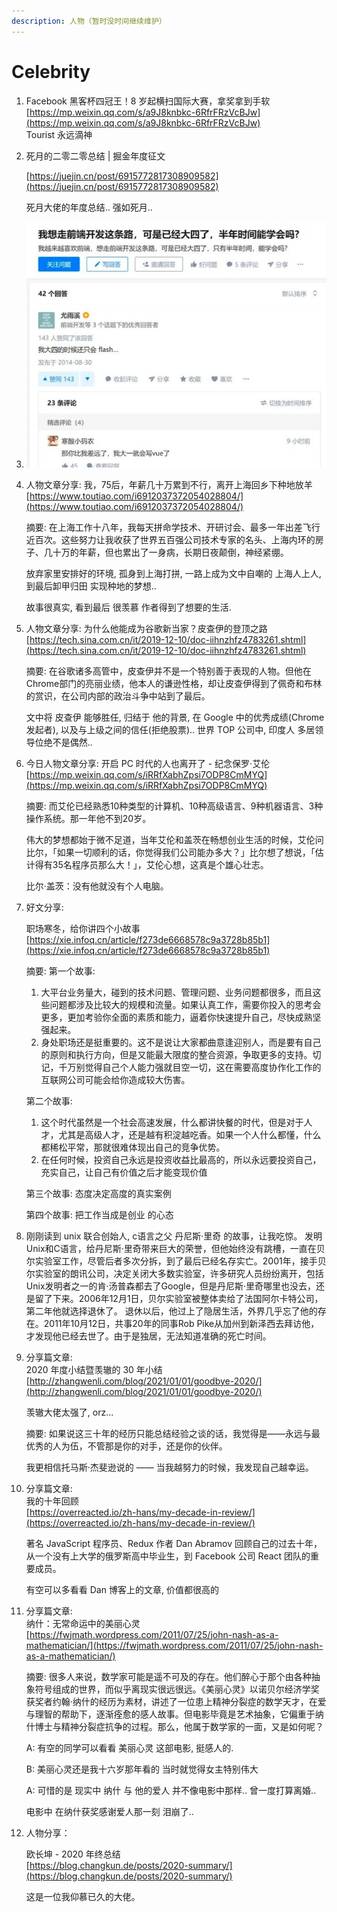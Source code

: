 ```yaml
---
description: 人物（暂时没时间继续维护）
---
```


# Celebrity

1. Facebook 黑客杯四冠王！8 岁起横扫国际大赛，拿奖拿到手软 [https://mp.weixin.qq.com/s/a9J8knbkc-6RfrFRzVcBJw](https://mp.weixin.qq.com/s/a9J8knbkc-6RfrFRzVcBJw) \
   Tourist 永远滴神
2.  死月的二零二零总结 | 掘金年度征文

    [https://juejin.cn/post/6915772817308909582](https://juejin.cn/post/6915772817308909582)

    死月大佬的年度总结.. 强如死月..
3. ![image-20210110233958088](../.gitbook/assets/image-20210110233958088.png)
4.  人物文章分享: 我，75后，年薪几十万累到不行，离开上海回乡下种地放羊 [https://www.toutiao.com/i6912037372054028804/](https://www.toutiao.com/i6912037372054028804/)

    摘要: 在上海工作十八年，我每天拼命学技术、开研讨会、最多一年出差飞行近百次。这些努力让我收获了世界五百强公司技术专家的名头、上海内环的房子、几十万的年薪，但也累出了一身病，长期日夜颠倒，神经紧绷。

    放弃家里安排好的环境, 孤身到上海打拼, 一路上成为文中自嘲的 上海人上人, 到最后卸甲归田 实现种地的梦想..

    故事很真实, 看到最后 很羡慕 作者得到了想要的生活.
5.  人物文章分享: 为什么他能成为谷歌新当家？皮查伊的登顶之路 [https://tech.sina.com.cn/it/2019-12-10/doc-iihnzhfz4783261.shtml](https://tech.sina.com.cn/it/2019-12-10/doc-iihnzhfz4783261.shtml)

    摘要: 在谷歌诸多高管中，皮查伊并不是一个特别善于表现的人物。但他在Chrome部门的亮丽业绩，他本人的谦逊性格，却让皮查伊得到了佩奇和布林的赏识，在公司内部的政治斗争中站到了最后。

    文中将 皮查伊 能够胜任, 归结于 他的背景, 在 Google 中的优秀成绩(Chrome发起者), 以及与上级之间的信任(拒绝股票).. 世界 TOP 公司中, 印度人 多居领导位绝不是偶然..
6.  今日人物文章分享: 开启 PC 时代的人也离开了 - 纪念保罗·艾伦 [https://mp.weixin.qq.com/s/iRRfXabhZpsi7ODP8CmMYQ](https://mp.weixin.qq.com/s/iRRfXabhZpsi7ODP8CmMYQ)

    摘要: 而艾伦已经熟悉10种类型的计算机、10种高级语言、9种机器语言、3种操作系统。那一年他不到20岁。

    伟大的梦想都始于微不足道，当年艾伦和盖茨在畅想创业生活的时候，艾伦问比尔，「如果一切顺利的话，你觉得我们公司能办多大？」比尔想了想说，「估计得有35名程序员那么大！」，艾伦心想，这真是个雄心壮志。

    比尔·盖茨：没有他就没有个人电脑。
7.  好文分享:

    职场寒冬，给你讲四个小故事 [https://xie.infoq.cn/article/f273de6668578c9a3728b85b1](https://xie.infoq.cn/article/f273de6668578c9a3728b85b1)

    摘要: 第一个故事:

    1. 大平台业务量大，碰到的技术问题、管理问题、业务问题都很多，而且这些问题都涉及比较大的规模和流量。如果认真工作，需要你投入的思考会更多，更加考验你全面的素质和能力，逼着你快速提升自己，尽快成熟坚强起来。
    2. 身处职场还是挺重要的。这不是说让大家都曲意逢迎别人，而是要有自己的原则和执行方向，但是又能最大限度的整合资源，争取更多的支持。切记，千万别觉得自己个人能力强就目空一切，这在需要高度协作化工作的互联网公司可能会给你造成较大伤害。

    第二个故事:

    1. 这个时代虽然是一个社会高速发展，什么都讲快餐的时代，但是对于人才，尤其是高级人才，还是越有积淀越吃香。如果一个人什么都懂，什么都稀松平常，那就很难体现出自己的竞争优势。
    2. 在任何时候，投资自己永远是投资收益比最高的，所以永远要投资自己，充实自己，让自己有价值之后才能变现价值

    第三个故事: 态度决定高度的真实案例

    第四个故事: 把工作当成是创业 的心态
8. 刚刚读到 unix 联合创始人, c语言之父 丹尼斯·里奇 的故事，让我吃惊。 发明Unix和C语言，给丹尼斯·里奇带来巨大的荣誉，但他始终没有跳槽，一直在贝尔实验室工作，尽管后者多次分拆，到了最后已经名存实亡。2001年，接手贝尔实验室的朗讯公司，决定关闭大多数实验室，许多研究人员纷纷离开，包括Unix发明者之一的肯·汤普森都去了Google，但是丹尼斯·里奇哪里也没去，还是留了下来。2006年12月1日，贝尔实验室被整体卖给了法国阿尔卡特公司，第二年他就选择退休了。 退休以后，他过上了隐居生活，外界几乎忘了他的存在。2011年10月12日，共事20年的同事Rob Pike从加州到新泽西去拜访他，才发现他已经去世了。由于是独居，无法知道准确的死亡时间。
9.  分享篇文章: \
    2020 年度小结暨羡辙的 30 年小结 \
    [http://zhangwenli.com/blog/2021/01/01/goodbye-2020/](http://zhangwenli.com/blog/2021/01/01/goodbye-2020/)

    羡辙大佬太强了, orz...

    摘要: 如果说这三十年的经历只能总结经验之谈的话，我觉得是——永远与最优秀的人为伍，不管那是你的对手，还是你的伙伴。

    我更相信托马斯·杰斐逊说的 —— 当我越努力的时候，我发现自己越幸运。
10. 分享篇文章: \
    我的十年回顾 \
    [https://overreacted.io/zh-hans/my-decade-in-review/](https://overreacted.io/zh-hans/my-decade-in-review/)

    著名 JavaScript 程序员、Redux 作者 Dan Abramov 回顾自己的过去十年，从一个没有上大学的俄罗斯高中毕业生，到 Facebook 公司 React 团队的重要成员。

    有空可以多看看 Dan 博客上的文章, 价值都很高的
11. 分享篇文章: \
    纳什：无常命运中的美丽心灵 \
    [https://fwjmath.wordpress.com/2011/07/25/john-nash-as-a-mathematician/](https://fwjmath.wordpress.com/2011/07/25/john-nash-as-a-mathematician/)

    摘要: 很多人来说，数学家可能是遥不可及的存在。他们醉心于那个由各种抽象符号组成的世界，而似乎离现实很远很远。《美丽心灵》以诺贝尔经济学奖获奖者约翰·纳什的经历为素材，讲述了一位患上精神分裂症的数学天才，在爱与理智的帮助下，逐渐痊愈的感人故事。但电影毕竟是艺术抽象，它偏重于纳什博士与精神分裂症抗争的过程。那么，他属于数学家的一面，又是如何呢？

    A: 有空的同学可以看看 美丽心灵 这部电影, 挺感人的.

    B: 美丽心灵还是我十六岁那年看的 当时就觉得女主特别伟大

    A: 可惜的是 现实中 纳什 与 他的爱人 并不像电影中那样.. 曾一度打算离婚..

    电影中 在纳什获奖感谢爱人那一刻 泪崩了..
12. 人物分享：

    欧长坤 - 2020 年终总结 \
    [https://blog.changkun.de/posts/2020-summary/](https://blog.changkun.de/posts/2020-summary/)

    这是一位我仰慕已久的大佬。

